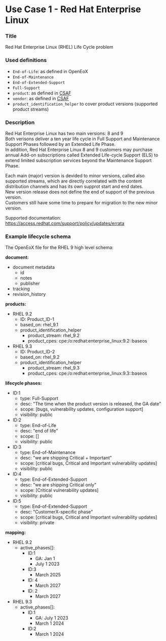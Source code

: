 # Use Case 1 - Red Hat Enterprise Linux

### Title

Red Hat Enterprise Linux (RHEL) Life Cycle problem

### Used definitions

- `End-of-Life`: as defined in OpenEoX
- `End-of-Maintenance`
- `End-of-Extended-Support`
- `Full-Support`
- `product`: as defined in [CSAF](https://docs.oasis-open.org/csaf/csaf/v2.0/os/csaf-v2.0-os.html#12-terminology)
- `vendor`: as defined in [CSAF](https://docs.oasis-open.org/csaf/csaf/v2.0/os/csaf-v2.0-os.html#12-terminology)
- `product_identification_helper` to cover product versions (supported product streams)

### Description

Red Hat Enterprise Linux has two main versions: 8 and 9  
Both verisons deliver a ten year life cycle in Full Support and Maintenance Support Phases followed by an Extended Life Phase.  
In addition, Red Hat Enterprise Linux 8 and 9 customers may purchase annual Add-on subscriptions called Extended Life-cycle Support (ELS) to extend limited subscription services beyond the Maintenance Support Phase.  

Each main (major) version is devided to minor versions, called also supported streams, which are directly correlated with the content distribution channels and has its own supprot start and end dates.  
New version release does not define the end of support of the previous version.  
Customers still have some time to prepare for migration to the new minor version.

Supported documentation:  
https://access.redhat.com/support/policy/updates/errata  

### Example lifecycle schema

The OpenEoX file for the RHEL 9 high level schema:  

**document:**
- document metadata
  - id
  - notes
  - publisher
- tracking
- revision_history

**products:**
- RHEL 9.2
  - ID: Product_ID-1
  - based_on: rhel_9.1
  - product_identification_helper
    - product_stream: rhel_9.2
    - product_cpes: cpe:/o:redhat:enterprise_linux:9.2::baseos
- RHEL 9.3
  - ID: Product_ID-2
  - based_on: rhel_9.2
  - product_identification_helper
    - product_stream: rhel_9.3
    - product_cpes: cpe:/o:redhat:enterprise_linux:9.3::baseos

**lifecycle phases:**
- ID:1
  - type: Full-Support
  - desc: "The time when the product version is released, the GA date"
  - scope: [bugs, vulnerability updates, configuration support]
  - visibility: public
- ID:2
  - type: End-of-Life
  - desc: "end of life"
  - scope: []
  - visibility: public
- ID:3
  - type: End-of-Maintenance
  - desc: "we are shipping Critical + Important"
  - scope: [critical bugs, Critical and Important vulnerability updates]
  - visibility: public
- ID:4
  - type: End-of-Extended-Support
  - desc: "we are shipping Critical only"
  - scope: [Critical vulnerability updates]
  - visibility: public
- ID:5
  - type: End-of-Extended-Support
  - desc: "CustomerX-specific phase"
  - scope: [critical bugs, Critical and Important vulnerability updates]
  - visibility: private

**mapping:**
- RHEL 9.2
  - active_phases[]:
    - ID:1
      - GA: Jan 1
      - July 1 2023
    - ID:3
      - March 2025
    - ID: 4
      - March 2027
    - ID: 2
      - March 2027
- RHEL 9.3
  - active_phases[]:
    - ID:1
      - GA: July 1 2023
      - March 1 2024
    - ID:2
      - March 1 2024
